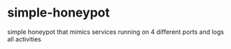 # simple-honeypot
simple honeypot that mimics services running on 4 different ports and logs all activities
